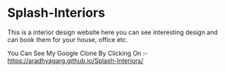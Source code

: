 # Splash-Interiors
This is a interior design website here you can see interesting design and can book them for your house, office etc.

You Can See My Google Clone By Clicking On :- https://aradhyagarg.github.io/Splash-Interiors/
